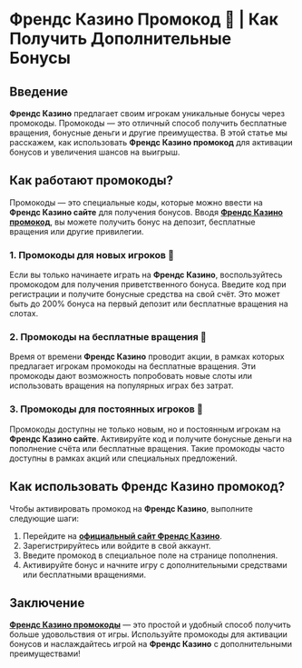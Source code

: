 # Френдс Казино Промокод 🎯 | Как Получить Дополнительные Бонусы

## Введение

**Френдс Казино** предлагает своим игрокам уникальные бонусы через промокоды. Промокоды — это отличный способ получить бесплатные вращения, бонусные деньги и другие преимущества. В этой статье мы расскажем, как использовать **Френдс Казино промокод** для активации бонусов и увеличения шансов на выигрыш.

## Как работают промокоды?

Промокоды — это специальные коды, которые можно ввести на **Френдс Казино сайте** для получения бонусов. Вводя **[Френдс Казино промокод](https://gofriends.run/linkb2)**, вы можете получить бонус на депозит, бесплатные вращения или другие привилегии.

### 1. Промокоды для новых игроков 🎁

Если вы только начинаете играть на **Френдс Казино**, воспользуйтесь промокодом для получения приветственного бонуса. Введите код при регистрации и получите бонусные средства на свой счёт. Это может быть до 200% бонуса на первый депозит или бесплатные вращения на слотах.

### 2. Промокоды на бесплатные вращения 🎰

Время от времени **Френдс Казино** проводит акции, в рамках которых предлагает игрокам промокоды на бесплатные вращения. Эти промокоды дают возможность попробовать новые слоты или использовать вращения на популярных играх без затрат.

### 3. Промокоды для постоянных игроков 🎉

Промокоды доступны не только новым, но и постоянным игрокам на **Френдс Казино сайте**. Активируйте код и получите бонусные деньги на пополнение счёта или бесплатные вращения. Такие промокоды часто доступны в рамках акций или специальных предложений.

## Как использовать Френдс Казино промокод?

Чтобы активировать промокод на **Френдс Казино**, выполните следующие шаги:

1. Перейдите на **[официальный сайт Френдс Казино](https://gofriends.run/linkb2)**.
2. Зарегистрируйтесь или войдите в свой аккаунт.
3. Введите промокод в специальное поле на странице пополнения.
4. Активируйте бонус и начните игру с дополнительными средствами или бесплатными вращениями.

## Заключение

**[Френдс Казино промокоды](https://gofriends.run/linkb2)** — это простой и удобный способ получить больше удовольствия от игры. Используйте промокоды для активации бонусов и наслаждайтесь игрой на **Френдс Казино** с дополнительными преимуществами!
